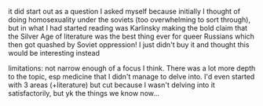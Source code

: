 
it did start out as a question I asked myself because initially I thought of doing homosexuality under the soviets (too overwhelming to sort through), but in what I had started reading was Karlinsky making the bold claim that the Silver Age of literature was the best thing ever for queer Russians which then got quashed by Soviet oppression! I just didn't buy it and thought this would be interesting instead

limitations:
	not narrow enough of a focus I think. There was a lot more depth to the topic, esp medicine that I didn't manage to delve into. I'd even started with 3 areas (+literature) but cut because I wasn't delving into it satisfactorily, but yk the things we know now...